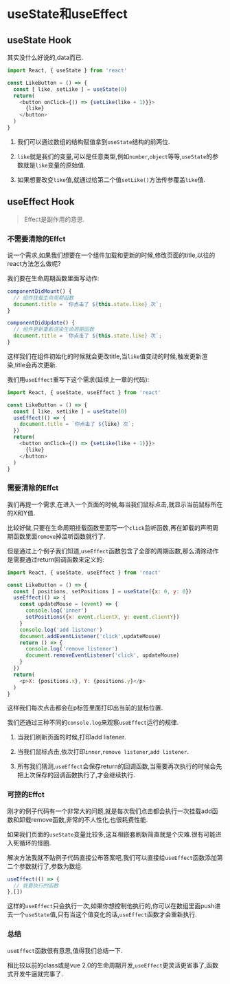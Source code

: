 # useState和useEffect

## useState Hook
其实没什么好说的,data而已.
```js
import React, { useState } from 'react'

const LikeButton = () => {
  const [ like, setLike ] = useState(0)
  return(
    <button onClick={() => {setLike(like + 1)}}>
      {like}
    </button>
  )
}
```
1. 我们可以通过数组的结构赋值拿到`useState`结构的前两位.

2. `like`就是我们的变量,可以是任意类型,例如`number`,`object`等等,`useState`的参数就是`like`变量的原始值.

3. 如果想要改变`like`值,就通过给第二个值`setLike()`方法传参覆盖`like`值.

## useEffect Hook
>Effect是副作用的意思.

### 不需要清除的Effct
说一个需求,如果我们想要在一个组件加载和更新的时候,修改页面的title,以往的react方法怎么做呢?

我们要在生命周期函数里面写动作:
```js
componentDidMount() {
  // 组件挂载生命周期函数
  document.title = `你点击了 ${this.state.like} 次`;
}

componentDidUpdate() {
  // 组件更新重新渲染生命周期函数
  document.title = `你点击了 ${this.state.like} 次`;
}
```
这样我们在组件初始化的时候就会更改title,当`like`值变动的时候,触发更新渲染,title会再次更新.

我们用`useEffect`重写下这个需求(延续上一章的代码):
```js
import React, { useState, useEffect } from 'react'

const LikeButton = () => {
  const [ like, setLike ] = useState(0)
  useEffect(() => {
    document.title = `你点击了 ${like} 次`;
  })
  return(
    <button onClick={() => {setLike(like + 1)}}>
      {like}
    </button>
  )
}
```

### 需要清除的Effct
我们再提一个需求,在进入一个页面的时候,每当我们鼠标点击,就显示当前鼠标所在的X和Y值.

比较好做,只要在生命周期挂载函数里面写一个`click`监听函数,再在卸载的声明周期函数里面`remove`掉监听函数就行了.

但是通过上个例子我们知道,`useEffect`函数包含了全部的周期函数,那么清除动作是需要通过return回调函数来定义的:
```js
import React, { useState, useEffect } from 'react'

const LikeButton = () => {
  const [ positions, setPositions ] = useState({x: 0, y: 0})
  useEffect(() => {
    const updateMouse = (event) => {
      console.log('inner')
      setPositions({x: event.clientX, y: event.clientY})
    }
    console.log('add listener')
    document.addEventListener('click',updateMouse)
    return () => {
      console.log('remove listener')
      document.removeEventListener('click', updateMouse)
    }
  })
  return(
    <p>X: {positions.x}, Y: {positions.y}</p>
  )
}
```
这样我们每次点击都会在p标签里面打印出当前的鼠标位置.

我们还通过三种不同的`console.log`来观察`useEffect`运行的规律.

1. 当我们刷新页面的时候,打印add listener.

2. 当我们鼠标点击,依次打印`inner`,`remove listener`,`add listener`.

3. 所有我们猜测,`useEffect`会保存return的回调函数,当需要再次执行的时候会先把上次保存的回调函数执行了,才会继续执行.

### 可控的Effct
刚才的例子代码有一个非常大的问题,就是每次我们点击都会执行一次挂载add函数和卸载remove函数,非常的不人性化,也很耗费性能.

如果我们页面的`useState`变量比较多,这互相嵌套刷新简直就是个灾难.很有可能进入死循环的怪圈.

解决方法我就不贴例子代码直接公布答案吧,我们可以直接给`useEffect`函数添加第二个参数就行了,参数为数组.
```js
useEffect(() => {
  // 我要执行的函数
},[])
```
这样的`useEffect`只会执行一次,如果你想控制他执行的,你可以在数组里面push进去一个`useState`值,只有当这个值变化的话,`useEffect`函数才会重新执行.

### 总结
`useEffect`函数很有意思,值得我们总结一下.

相比较以前的class或是vue 2.0的生命周期开发,`useEffect`更灵活更省事了,函数式开发牛逼就完事了.